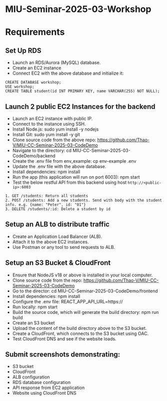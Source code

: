 # MIU-Seminar-2025-03-Workshop
# Requirements
## Set Up RDS
* Launch an RDS/Aurora (MySQL) database.
* Create an EC2 instance 
* Connect EC2 with the above database and initialize it:
```
CREATE DATABASE workshop;
USE workshop;
CREATE TABLE student(id INT PRIMARY KEY, name VARCHAR(255) NOT NULL);
```
## Launch 2 public EC2 Instances for the backend 
* Launch an EC2 instance with public IP.
* Connect to the instance using SSH.
* Install Node.js: sudo yum install -y nodejs
* Install Git: sudo yum install -y git
* Clone source code from the above repo: https://github.com/Thao-V/MIU-CC-Seminar-2025-03-CodeDemo
* Navigate to the directory: cd MIU-CC-Seminar-2025-03-CodeDemo/backend
* Create the .env file from env_example: cp env-example .env
* Update the .env file with the above database. 
* Install dependencies: npm install
* Run the app (this application will run on port 6003): npm start
* Test the below restful API from this backend using host `http://<public-ip>:6003`
```
1. GET /students: Return all students
2. POST /students: Add a new students. Send with body with the student info. e.g. {name: "Peter", id: "01"}
3. DELETE /students/:id: Delete a student by id
```

## Setup an ALB to distribute traffic
* Create an Application Load Balancer (ALB).
* Attach it to the above EC2 instances.
* Use Postman or any tool to send requests to ALB.

## Setup an S3 Bucket & CloudFront
* Ensure that NodeJS v18 or above is installed in your local computer.
* Clone source code from the repo: https://github.com/Thao-V/MIU-CC-Seminar-2025-03-CodeDemo
* Go to the director: cd MIU-CC-Seminar-2025-03-CodeDemo/frontend
* Install dependencies: npm install
* Configure the .env file: REACT_APP_API_URL=https://<your-api-endpoint>
* Run locally: npm start
* Build the source code, which will generate the build directory: npm run build
* Create an S3 bucket
* Upload the content of the build directory above to the S3 bucket.
* Create a CloudFront, which connects to the S3 bucket using OAC.
* Test CloudFront DNS and see if the website loads.

## Submit screenshots demonstrating:
* S3 bucket
* CloudFront
* ALB configuration
* RDS database configuration
* API response from EC2 application
* Website using CloudFront DNS
